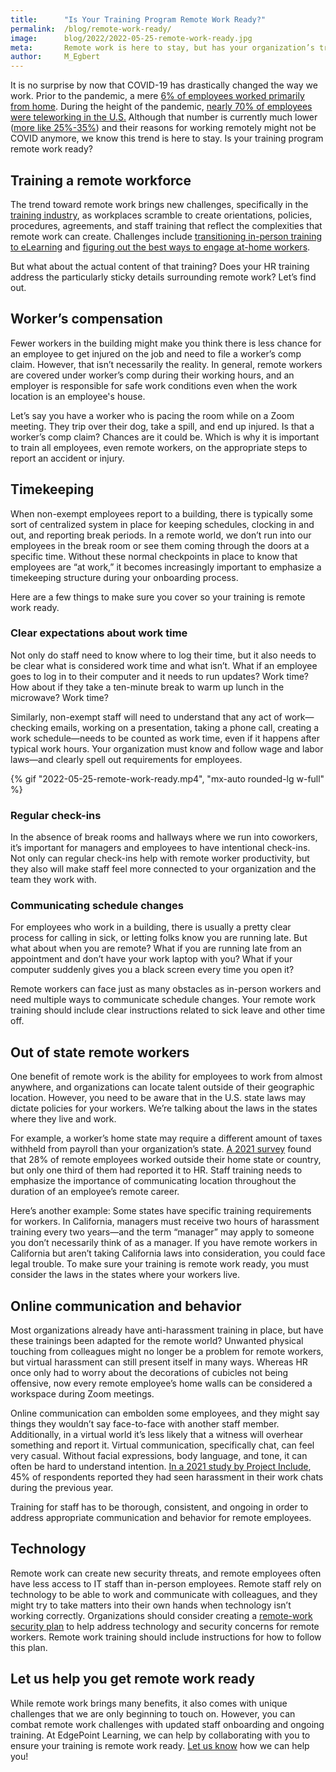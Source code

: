 ```yaml
---
title:      "Is Your Training Program Remote Work Ready?"
permalink:  /blog/remote-work-ready/
image:      blog/2022/2022-05-25-remote-work-ready.jpg
meta:       Remote work is here to stay, but has your organization’s training caught up with the trend? Learn how to make sure your training is remote work ready. 
author:     M_Egbert
---
```


It is no surprise by now that COVID-19 has drastically changed the way we work. Prior to the pandemic, a mere [6% of employees worked primarily from home](https://www.ncci.com/SecureDocuments/QEB/QEB_Q4_2020_RemoteWork.html). During the height of the pandemic, [nearly 70% of employees were teleworking in the U.S.](https://news.gallup.com/poll/355907/remote-work-persisting-trending-permanent.aspx) Although that number is currently much lower ([more like 25%-35%](https://fortune.com/2022/04/01/remote-work-from-home-march-jobs-report-covid/)) and their reasons for working remotely might not be COVID anymore, we know this trend is here to stay. Is your training program remote work ready?

## Training a remote workforce
The trend toward remote work brings new challenges, specifically in the [training industry](/blog/elearning-trends-2021), as workplaces scramble to create orientations, policies, procedures, agreements, and staff training that reflect the complexities that remote work can create. Challenges include [transitioning in-person training to eLearning](/blog/in-person-training-to-elearning-transition) and [figuring out the best ways to engage at-home workers](/blog/best-practices-for-training-remote-employees/).

But what about the actual content of that training? Does your HR training address the particularly sticky details surrounding remote work? Let’s find out.

## Worker’s compensation 
Fewer workers in the building might make you think there is less chance for an employee to get injured on the job and need to file a worker’s comp claim. However, that isn’t necessarily the reality. In general, remote workers are covered under worker’s comp during their working hours, and an employer is responsible for safe work conditions even when the work location is an employee's house. 

Let’s say you have a worker who is pacing the room while on a Zoom meeting. They trip over their dog, take a spill, and end up injured. Is that a worker’s comp claim? Chances are it could be. Which is why it is important to train all employees, even remote workers, on the appropriate steps to report an accident or injury. 

## Timekeeping
When non-exempt employees report to a building, there is typically some sort of centralized system in place for keeping schedules, clocking in and out, and reporting break periods. In a remote world, we don’t run into our employees in the break room or see them coming through the doors at a specific time. Without these normal checkpoints in place to know that employees are “at work,” it becomes increasingly important to emphasize a timekeeping structure during your onboarding process. 

Here are a few things to make sure you cover so your training is remote work ready. 

### Clear expectations about work time 
Not only do staff need to know where to log their time, but it also needs to be clear what is considered work time and what isn’t. What if an employee goes to log in to their computer and it needs to run updates? Work time? How about if they take a ten-minute break to warm up lunch in the microwave? Work time? 

Similarly, non-exempt staff will need to understand that any act of work—checking emails, working on a presentation, taking a phone call, creating a work schedule—needs to be counted as work time, even if it happens after typical work hours. Your organization must know and follow wage and labor laws—and clearly spell out requirements for employees.

{% gif "2022-05-25-remote-work-ready.mp4", "mx-auto rounded-lg w-full" %}

### Regular check-ins
In the absence of break rooms and hallways where we run into coworkers, it’s important for managers and employees to have intentional check-ins. Not only can regular check-ins help with remote worker productivity, but they also will make staff feel more connected to your organization and the team they work with. 

### Communicating schedule changes
For employees who work in a building, there is usually a pretty clear process for calling in sick, or letting folks know you are running late. But what about when you are remote? What if you are running late from an appointment and don’t have your work laptop with you? What if your computer suddenly gives you a black screen every time you open it? 

Remote workers can face just as many obstacles as in-person workers and need multiple ways to communicate schedule changes. Your remote work training should include clear instructions related to sick leave and other time off.

## Out of state remote workers
One benefit of remote work is the ability for employees to work from almost anywhere, and organizations can locate talent outside of their geographic location. However, you need to be aware that in the U.S. state laws may dictate policies for your workers. We’re talking about the laws in the states where they live and work. 

For example, a worker’s home state may require a different amount of taxes withheld from payroll than your organization’s state. [A 2021 survey](https://www.shrm.org/ResourcesAndTools/hr-topics/compensation/Pages/employees-working-out-of-state-often-fail-to-let-HR-know.aspx) found that 28% of remote employees worked outside their home state or country, but only one third of them had reported it to HR.
Staff training needs to emphasize the importance of communicating location throughout the duration of an employee’s remote career.

Here’s another example: Some states have specific training requirements for workers. In California, managers must receive two hours of harassment training every two years—and the term “manager” may apply to someone you don’t necessarily think of as a manager. If you have remote workers in California but aren’t taking California laws into consideration, you could face legal trouble. To make sure your training is remote work ready, you must consider the laws in the states where your workers live.

## Online communication and behavior
Most organizations already have anti-harassment training in place, but have these trainings been adapted for the remote world? Unwanted physical touching from colleagues might no longer be a problem for remote workers, but virtual harassment can still present itself in many ways. Whereas HR once only had to worry about the decorations of cubicles not being offensive, now every remote employee’s home walls can be considered a workspace during Zoom meetings. 

Online communication can embolden some employees, and they might say things they wouldn’t say face-to-face with another staff member. Additionally, in a virtual world it’s less likely that a witness will overhear something and report it. Virtual communication, specifically chat, can feel very casual. Without facial expressions, body language, and tone, it can often be hard to understand intention. [In a 2021 study by Project Include](https://projectinclude.org/assets/pdf/Project-Include-Harassment-Report-0321-F3.pdf), 45% of respondents reported they had seen harassment in their work chats during the previous year. 

Training for staff has to be thorough, consistent, and ongoing in order to address appropriate communication and behavior for remote employees. 

## Technology
Remote work can create new security threats, and remote employees often have less access to IT staff than in-person employees. Remote staff rely on technology to be able to work and communicate with colleagues, and they might try to take matters into their own hands when technology isn’t working correctly. Organizations should consider creating a [remote-work security plan](https://www.shrm.org/resourcesandtools/hr-topics/technology/pages/how-to-maintain-cybersecurity-for-your-remote-workers.aspx) to help address technology and security concerns for remote workers. Remote work training should include instructions for how to follow this plan.

## Let us help you get remote work ready
While remote work brings many benefits, it also comes with unique challenges that we are only beginning to touch on. However, you can combat remote work challenges with updated staff onboarding and ongoing training. At EdgePoint Learning, we can help by collaborating with you to ensure your training is remote work ready. [Let us know](/contact/) how we can help you!